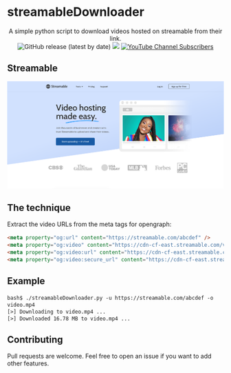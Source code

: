 # streamableDownloader

<p align="center">
    A simple python script to download videos hosted on streamable from their link.
    <br>
    <img alt="GitHub release (latest by date)" src="https://img.shields.io/github/v/release/p0dalirius/streamableDownloader">
    <a href="https://twitter.com/intent/follow?screen_name=podalirius_" title="Follow"><img src="https://img.shields.io/twitter/follow/podalirius_?label=Podalirius&style=social"></a>
    <a href="https://www.youtube.com/channel/UCF_x5O7CSfr82AfNVTKOv_A?sub_confirmation=1" title="Subscribe"><img alt="YouTube Channel Subscribers" src="https://img.shields.io/youtube/channel/subscribers/UCF_x5O7CSfr82AfNVTKOv_A?style=social"></a>
</p>



## Streamable

![](./.github/streamable.png)

## The technique

Extract the video URLs from the meta tags for opengraph:

```html
<meta property="og:url" content="https://streamable.com/abcdef" />
<meta property="og:video" content="https://cdn-cf-east.streamable.com/video/mp4/abcdef.mp4?Expires=1642074961&Signature=NrOSgEjyOX51sLshgTMtDEShsC97cusGrQKr87hRbJe8NNP8gobxxmqgxaFTakaM5xK6Ykw8K32DLLTbJHO9A5KeGJG2mFvjbYfVPAp07qSd93g6LsesEmqWmnEZHH7MRyAYhq4cYWtQRekFdnsn0JtWvMoAMWI4IUG3nMrkb47tsSYY5XtfYN5KzaTAzh4UrgsyzDVofCVqGYxXR1KpU35hQFtiRan5i0GfFDXfv5YqJ1davybrY3Eygcpk7WJBA6yMtv5uuN6GbWRWvsyVypXFo2kw8NNUbheGgXXHLISaQqbYowMY5NGaX3O1G6uQ7htctIIcDXw13NDggXk4CL__&Key-Pair-Id=WXADY4C7RJIBPIOFRBWM">
<meta property="og:video:url" content="https://cdn-cf-east.streamable.com/video/mp4/abcdef.mp4?Expires=1642074961&Signature=NrOSgEjyOX51sLshgTMtDEShsC97cusGrQKr87hRbJe8NNP8gobxxmqgxaFTakaM5xK6Ykw8K32DLLTbJHO9A5KeGJG2mFvjbYfVPAp07qSd93g6LsesEmqWmnEZHH7MRyAYhq4cYWtQRekFdnsn0JtWvMoAMWI4IUG3nMrkb47tsSYY5XtfYN5KzaTAzh4UrgsyzDVofCVqGYxXR1KpU35hQFtiRan5i0GfFDXfv5YqJ1davybrY3Eygcpk7WJBA6yMtv5uuN6GbWRWvsyVypXFo2kw8NNUbheGgXXHLISaQqbYowMY5NGaX3O1G6uQ7htctIIcDXw13NDggXk4CL__&Key-Pair-Id=WXADY4C7RJIBPIOFRBWM">
<meta property="og:video:secure_url" content="https://cdn-cf-east.streamable.com/video/mp4/abcdef.mp4?Expires=1642074961&Signature=NrOSgEjyOX51sLshgTMtDEShsC97cusGrQKr87hRbJe8NNP8gobxxmqgxaFTakaM5xK6Ykw8K32DLLTbJHO9A5KeGJG2mFvjbYfVPAp07qSd93g6LsesEmqWmnEZHH7MRyAYhq4cYWtQRekFdnsn0JtWvMoAMWI4IUG3nMrkb47tsSYY5XtfYN5KzaTAzh4UrgsyzDVofCVqGYxXR1KpU35hQFtiRan5i0GfFDXfv5YqJ1davybrY3Eygcpk7WJBA6yMtv5uuN6GbWRWvsyVypXFo2kw8NNUbheGgXXHLISaQqbYowMY5NGaX3O1G6uQ7htctIIcDXw13NDggXk4CL__&Key-Pair-Id=WXADY4C7RJIBPIOFRBWM">
```

## Example

```
bash$ ./streamableDownloader.py -u https://streamable.com/abcdef -o video.mp4
[>] Downloading to video.mp4 ...
[>] Downloaded 16.78 MB to video.mp4 ...
```

## Contributing

Pull requests are welcome. Feel free to open an issue if you want to add other features.
